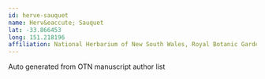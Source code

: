 ```yaml
---
id: herve-sauquet
name: Herv&eaccute; Sauquet
lat: -33.866453
long: 151.218196
affiliation: National Herbarium of New South Wales, Royal Botanic Gardens and Domain Trust, Sydney, NSW, Australia
---
```


Auto generated from OTN manuscript author list
